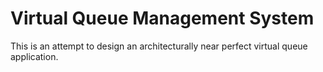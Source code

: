 # Virtual Queue Management System
This is an attempt to design an architecturally near perfect virtual queue application.
